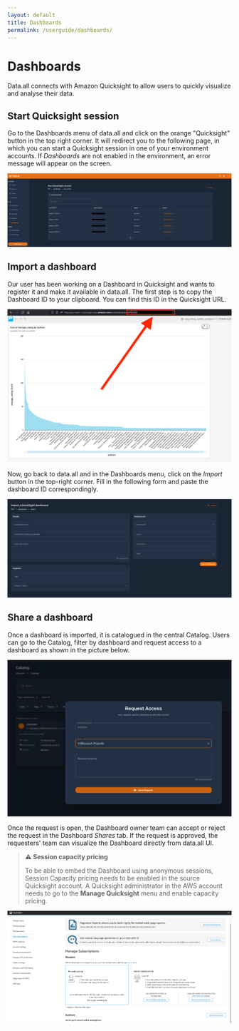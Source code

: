 ```yaml
---
layout: default
title: Dashboards
permalink: /userguide/dashboards/
---
```


# **Dashboards**

Data.all connects with Amazon Quicksight to allow users to quickly visualize and analyse their data.

## **Start Quicksight session**

Go to the Dashboards menu of data.all and click on the orange "Quicksight" button in the top right corner. It will 
redirect you to the following page, in which you can start a Quicksight session in one of your environment accounts.
If *Dashboards* are not enabled in the environment, an error message will appear on the screen.

![qs](img/dashboards/qs_1.png#zoom#shadow)

## **Import a dashboard**
Our user has been working on a Dashboard in Quicksight and wants to register it and make it available in data.all. 
The first step is to copy the Dashboard ID to your clipboard. You can find this ID in the Quicksight URL.

![qs](img/dashboards/qs_2.png#zoom#shadow)

Now, go back to data.all and in the Dashboards menu, click on the *Import* button in the top-right corner. Fill in 
the following form and paste the dashboard ID correspondingly.

![qs](img/dashboards/qs_3.png#zoom#shadow)

## **Share a dashboard**
Once a dashboard is imported, it is catalogued in the central Catalog. Users can go to the Catalog, filter by dashboard
and request access to a dashboard as shown in the picture below.

![qs](img/dashboards/qs_4.png#zoom#shadow)

Once the request is open, the Dashboard owner team can accept or reject the request in the Dashboard *Shares* tab. If 
the request is approved, the requesters' team can visualize the Dashboard directly from data.all UI.

> **⚠️ Session capacity pricing**
>
> To be able to embed the Dashboard using anonymous sessions, Session Capacity pricing needs to be enabled in the source
> Quicksight account. A Quicksight administrator in the AWS account needs to go to the **Manage Quicksight** menu and
> enable capacity pricing.

![qs](img/dashboards/qs_5.png#zoom#shadow)



